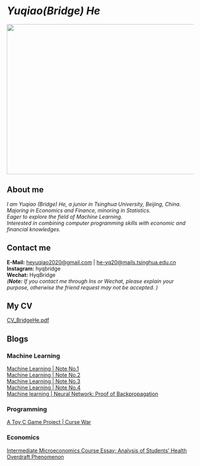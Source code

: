 # _Yuqiao(Bridge) He_

<img src="https://user-images.githubusercontent.com/110859502/183577532-f60432ea-84f6-4c61-9b4f-bce7a49daa62.jpg" width = "512" height = "405" div align=center />

## About me
_I am Yuqiao (Bridge) He, a junior in Tsinghua University, Beijing, China.  
Majoring in Economics and Finance, minoring in Statistics.  
Eager to explore the field of Machine Learning.  
Interested in combining computer programming skills with economic and financial knowledges._

## Contact me
**E-Mail:** heyuqiao2020@gmail.com | he-yq20@mails.tsinghua.edu.cn  
**Instagram:** hyqbridge  
**Wechat:** HyqBridge  
_(**Note:** If you contact me through Ins or Wechat, please explain your purpose, otherwise the friend request may not be accepted. )_

## My CV
[CV_BridgeHe.pdf](https://github.com/Bridge-He/Bridge-He.github.io/files/9287393/CV_BridgeHe.pdf)

## Blogs  
### Machine Learning
[Machine Learning | Note No.1](https://mp.weixin.qq.com/s/yA5Qy3ZQ9Xg3SjcjMmwdlg)  
[Machine Learning | Note No.2](https://mp.weixin.qq.com/s/RmlB3Q7hkcW7NlU0nxDR1Q)  
[Machine Learning | Note No.3](https://mp.weixin.qq.com/s/cJVh-5ZWgeTNc_lOst_WhA)  
[Machine Learning | Note No.4](https://mp.weixin.qq.com/s/tRgVHPkBALCeQPIJlYB0Bg)  
[Machine learning | Neural Network: Proof of Backpropagation](https://github.com/Bridge-He/Bridge-He.github.io/files/9294429/ML_ANN_Backpropagation.pdf)
### Programming
[A Toy C Game Project | Curse War](https://github.com/Bridge-He/Bridge-He.github.io/files/9294405/CurseWar_BridgeHe.zip)
### Economics
[Intermediate Microeconomics Course Essay: Analysis of Students’ Health Overdraft Phenomenon](https://github.com/Bridge-He/Bridge-He.github.io/files/9294598/Analysis.of.Students.Health.Overdraft.Phenomenon.pdf)
